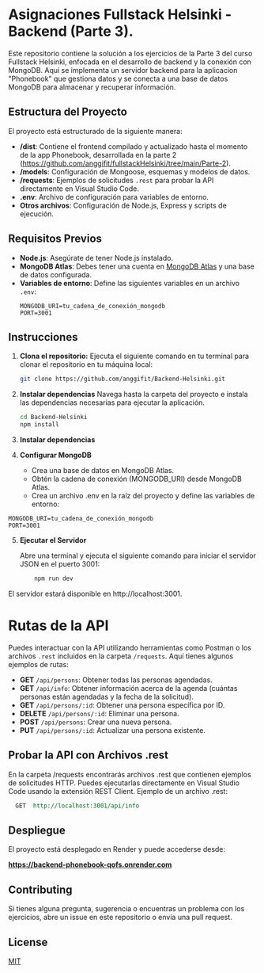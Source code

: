 # Asignaciones Fullstack Helsinki - Backend (Parte 3).

Este repositorio contiene la solución a los ejercicios de la Parte 3 del curso Fullstack Helsinki, enfocada en el desarrollo de backend y la conexión con MongoDB. Aquí se implementa un servidor backend para la aplicacion "Phonebook" que gestiona datos y se conecta a una base de datos MongoDB para almacenar y recuperar información.

## Estructura del Proyecto

El proyecto está estructurado de la siguiente manera:

- **/dist**: Contiene el frontend compilado y actualizado hasta el momento de la app Phonebook, desarrollada en la parte 2 (https://github.com/anggifit/fullstackHelsinki/tree/main/Parte-2).
- **/models**: Configuración de Mongoose, esquemas y modelos de datos.
- **/requests**: Ejemplos de solicitudes `.rest` para probar la API directamente en Visual Studio Code.
- **.env**: Archivo de configuración para variables de entorno.
- **Otros archivos**: Configuración de Node.js, Express y scripts de ejecución.

## Requisitos Previos

- **Node.js**: Asegúrate de tener Node.js instalado.
- **MongoDB Atlas**: Debes tener una cuenta en [MongoDB Atlas](https://www.mongodb.com/atlas) y una base de datos configurada.
- **Variables de entorno**: Define las siguientes variables en un archivo `.env`:
  ```env
  MONGODB_URI=tu_cadena_de_conexión_mongodb
  PORT=3001
  
## Instrucciones

1. **Clona el repositorio:**
   Ejecuta el siguiente comando en tu terminal para clonar el repositorio en tu máquina local:

   ```bash
   git clone https://github.com/anggifit/Backend-Helsinki.git

   ```

2. **Instalar dependencias**
   Navega hasta la carpeta del proyecto e instala las dependencias necesarias para ejecutar la aplicación. 

   ```bash
   cd Backend-Helsinki
   npm install

   ```

3. **Instalar dependencias**

4. **Configurar MongoDB**
    - Crea una base de datos en MongoDB Atlas.
    - Obtén la cadena de conexión (MONGODB_URI) desde MongoDB Atlas.
    - Crea un archivo .env en la raíz del proyecto y define las variables de entorno:
  ```env
  MONGODB_URI=tu_cadena_de_conexión_mongodb
  PORT=3001
  ```

5. **Ejecutar el Servidor**

   Abre una terminal y ejecuta el siguiente comando para iniciar el servidor JSON en el puerto 3001:

   ```bash
       npm run dev
   ```
   
  El servidor estará disponible en http://localhost:3001.

# Rutas de la API

Puedes interactuar con la API utilizando herramientas como Postman o los archivos `.rest` incluidos en la carpeta `/requests`. Aquí tienes algunos ejemplos de rutas:

- **GET** `/api/persons`: Obtener todas las personas agendadas.
- **GET** `/api/info`: Obtener información acerca de la agenda (cuántas personas están agendadas y la fecha de la solicitud).
- **GET** `/api/persons/:id`: Obtener una persona específica por ID.
- **DELETE** `/api/persons/:id`: Eliminar una persona.
- **POST** `/api/persons`: Crear una nueva persona.
- **PUT** `/api/persons/:id`: Actualizar una persona existente.

  
## Probar la API con Archivos .rest
  En la carpeta /requests encontrarás archivos .rest que contienen ejemplos de solicitudes HTTP. Puedes ejecutarlas directamente en Visual Studio Code usando la extensión REST Client.
  Ejemplo de un archivo .rest:
  ```rest
    GET  http://localhost:3001/api/info
  ```

## Despliegue 
  El proyecto está desplegado en Render y puede accederse desde:
  
  **https://backend-phonebook-qofs.onrender.com**
  
## Contributing

Si tienes alguna pregunta, sugerencia o encuentras un problema con los ejercicios, abre un issue en este repositorio o envía una pull request.

## License

[MIT](https://choosealicense.com/licenses/mit/)
